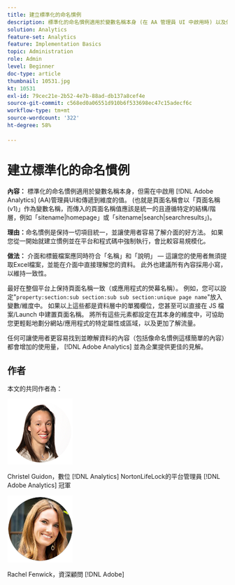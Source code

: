 ```yaml
---
title: 建立標準化的命名慣例
description: 標準化的命名慣例適用於變數名稱本身 (在 AA 管理員 UI 中啟用時) 以及傳遞到維度的值。
solution: Analytics
feature-set: Analytics
feature: Implementation Basics
topic: Administration
role: Admin
level: Beginner
doc-type: article
thumbnail: 10531.jpg
kt: 10531
exl-id: 79cec21e-2b52-4e7b-88ad-db137a8cef4e
source-git-commit: c568ed0a06551d910b6f533698ec47c15adecf6c
workflow-type: tm+mt
source-wordcount: '322'
ht-degree: 58%

---
```


# 建立標準化的命名慣例

**內容：** 標準化的命名慣例適用於變數名稱本身，但需在中啟用 [!DNL Adobe Analytics] (AA)管理員UI和傳遞到維度的值。 (也就是頁面名稱會以「頁面名稱 (v1)」作為變數名稱，而傳入的頁面名稱值應該是統一的且遵循特定的結構/階層，例如「sitename|homepage」或「sitename|search|searchresults」)。

**理由：**&#x200B;命名慣例是保持一切項目統一，並讓使用者容易了解介面的好方法。 如果您從一開始就建立慣例並在平台和程式碼中強制執行，會比較容易規模化。

**做法：** 介面和標籤檔案應同時符合「名稱」和「說明」 — 這讓您的使用者無須提取Excel檔案，並能在介面中直接理解您的資料。 此外也建議所有內容採用小寫，以維持一致性。

最好在整個平台上保持頁面名稱一致（或應用程式的熒幕名稱）。 例如，您可以設定&quot;`property:section:sub section:sub sub section:unique page name`&quot;放入變數/維度中。 如果以上這些都是資料層中的單獨欄位，您甚至可以直接在 JS 檔案/Launch 中建置頁面名稱。 將所有這些元素都設定在其本身的維度中，可協助您更輕鬆地劃分網站/應用程式的特定屬性或區域，以及更加了解流量。

任何可讓使用者更容易找到並瞭解資料的內容（包括像命名慣例這樣簡單的內容）都會增加的使用量， [!DNL Adobe Analytics] 並為企業提供更佳的見解。

## 作者

本文的共同作者為：

![Christel Guidon](assets/Christel-Headshot-150.png)

Christel Guidon，數位 [!DNL Analytics] NortonLifeLock的平台管理員
[!DNL Adobe Analytics] 冠軍

![Rachel Fenwick](assets/Rachel-Fenwick-150.png)

Rachel Fenwick，資深顧問 [!DNL Adobe]
